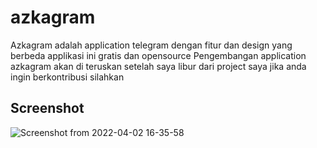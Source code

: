 # azkagram

Azkagram adalah application telegram dengan fitur dan design yang berbeda applikasi ini gratis dan opensource
Pengembangan application azkagram akan di teruskan setelah saya libur dari project saya jika anda ingin berkontribusi silahkan


## Screenshot

![Screenshot from 2022-04-02 16-35-58](https://user-images.githubusercontent.com/82513502/161377233-65e5f511-1c38-4ee5-9c78-a72f80ef3a37.png)
